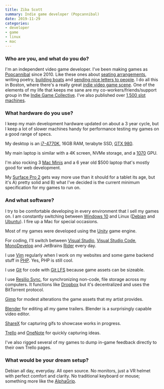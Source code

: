 ```yaml
---
title: Ziba Scott
summary: Indie game developer (Popcannibal) 
date: 2019-11-29
categories:
- developer
- game
- linux
- mac
---
```


### Who are you, and what do you do?

I'm an independent video game developer. I've been making games as [Popcannibal](https://twitter.com/popcannibal "Ziba's Twitter account.") since 2010. Like these ones about [seating arrangements][girls-like-robots], writing poetry, [building boats][make-sail] and [sending nice letters to people][kind-words]. I do all this in Boston, where there's a really great [indie video game scene](https://www.meetup.com/en-AU/bostongamedev/ "The Boston GameDev meetup."). One of the elements of my life that keeps me sane are my co-workers/friends/support group in the [Indie Game Collective](http://www.indiegamecollective.org/ "A coworking space for indie game developers in Boston."). I've also published over [1,500 slot machines](https://www.youtube.com/watch?v=E8Lhqri8tZk "A YouTube video of Ziba and Alex Schwartz's GDC talk on app stores.").

### What hardware do you use?

I keep my main development hardware updated on about a 3 year cycle, but I keep a lot of slower machines handy for performance testing my games on a good range of specs.

My desktop is an [i7-4770K][core-i7-4770k], 16GB RAM, terabyte SSD, [GTX 980][geforce-gtx-980].

My main laptop is similar with a 4K screen, NVMe storage, and a [1070][geforce-gtx-1070] GPU.

I'm also rocking 3 [Mac Minis][mac-mini] and a 6 year old $500 laptop that's mostly good for web development.

My [Surface Pro 2][surface-pro-2] gets way more use than it should for a tablet its age, but it's A) pretty solid and B) what I've decided is the current minimum specification for my games to run on.

### And what software?

I try to be comfortable developing in every environment that I sell my games on. I am constantly switching between [Windows 10][windows-10] and Linux ([Debian][] and [Ubuntu][]). I fire up a Mac for special occasions. 

Most of my games were developed using the [Unity][] game engine.

For coding, I'll switch between [Visual Studio][visual-studio], [Visual Studio Code][visual-studio-code], [MonoDevelop][] and JetBrains [Rider][] every day.

I use [Vim][] regularly when I work on my websites and some game backend stuff in [PHP][]. Yes, PHP is still cool.

I use [Git][] for code with [Git LFS][git-large-file-storage] because game assets can be sizeable.

I use [Resilio Sync][resilio-sync], for synchronizing non-code, file storage across my computers. It functions like [Dropbox][] but it's decentralized and uses the BitTorrent protocol.

[Gimp][] for modest alterations the game assets that my artist provides.

[Blender][] for editing all my game trailers. Blender is a surprisingly capable video editor.

[ShareX][] for capturing gifs to showcase works in progress.

[Trello][] and [OneNote][] for quickly capturing ideas.

I've also rigged several of my games to dump in-game feedback directly to their own Trello pages.

### What would be your dream setup?

Debian all day, everyday. All open source. No monitors, just a VR helmet with perfect comfort and clarity. No traditional keyboard or mouse; something more like the [AlphaGrip][igrip].

[blender]: https://www.blender.org/ "A free, open-source 3D renderer."
[core-i7-4770k]: https://ark.intel.com/content/www/us/en/ark/products/75123/intel-core-i74770k-processor-8m-cache-up-to-3-90-ghz.html "A CPU."
[debian]: https://www.debian.org/ "A Linux distribution."
[dropbox]: https://www.dropbox.com/ "Online syncing and storage."
[geforce-gtx-1070]: https://www.nvidia.com/en-us/geforce/10-series/ "A graphics card."
[geforce-gtx-980]: http://web.archive.org/web/20190520155820/https://www.geforce.com/hardware/desktop-gpus/geforce-gtx-980 "A computer GPU."
[gimp]: https://www.gimp.org/ "An open-source image editor."
[girls-like-robots]: http://popcannibal.com/girlslikerobots/ "A puzzle romance game about seating arrangements."
[git-large-file-storage]: https://git-lfs.com/ "A git extension for versioning large files."
[git]: https://git-scm.com/ "A version control system."
[igrip]: http://www.alphagrips.com/ "An all-in-one ergonomic keyboard/trackball."
[kind-words]: http://popcannibal.com/kindwords/ "A game about writing letters."
[mac-mini]: https://www.apple.com/mac-mini/ "A small desktop computer."
[make-sail]: http://makesailgame.com/ "A sailboat building simulator."
[monodevelop]: https://www.monodevelop.com/ "A cross-platform IDE."
[onenote]: https://www.onenote.com/signin?wdorigin=ondc "Synced notes software (part of Office)."
[php]: https://www.php.net/ "An interpreted scripting language."
[resilio-sync]: https://en.wikipedia.org/wiki/Resilio_Sync "Syncing software based on BitTorent."
[rider]: https://www.jetbrains.com/rider/ "A .NET IDE."
[sharex]: https://getsharex.com/ "A screenshot capturing tool for Windows."
[surface-pro-2]: https://en.wikipedia.org/wiki/Surface_Pro_2 "A Windows 8 tablet."
[trello]: https://trello.com/ "A project management service."
[ubuntu]: https://ubuntu.com/ "A Unix distribution."
[unity]: https://unity.com/products "A cross-platform game development tool."
[vim]: https://www.vim.org/ "A command-line text editor."
[visual-studio-code]: https://code.visualstudio.com/ "A development IDE."
[visual-studio]: http://web.archive.org/web/20180617165945/https://www.visualstudio.com/ "A Windows development environment."
[windows-10]: https://en.wikipedia.org/wiki/Windows_10 "An operating system."
